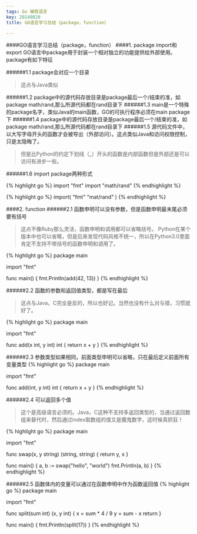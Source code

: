 ```yaml
---
tags: Go 编程语言
key: 20140820
title: GO语言学习总结（package，function）

---
```

####GO语言学习总结（package，function）
####1. package import和export
GO语言中package用于封装一个相对独立的功能提供给外部使用。package有如下特征
<!--more-->
######1.1 package会对应一个目录
> 这点与Java类似

######1.2 package中的源代码存放目录是package最后一个/结束的准，如package math/rand,那么所源代码都在rand目录下
######1.3 main是一个特殊的package名字，类似Java的main函数，GO的可执行程序必须在main package下
######1.4 package中的源代码存放目录是package最后一个/结束的准，如package math/rand,那么所源代码都在rand目录下
######1.5 源代码文件中，以大写字母开头的函数才会被导出（外部访问）。这点类似Java和访问权限控制，只是太隐晦了。
> 但是比Python的约定下划线（_）开头的函数是内部函数但是外部还是可以访问有进步一些。

######1.6 import package两种形式

{% highlight go %}
	import "fmt"
	import "math/rand"
{% endhighlight %}

{% highlight go %}
	import(
	  "fmt"
	  "mat/rand"
	)
{% endhighlight %}


####2. function
######2.1 函数申明可以没有参数，但是函数申明最末尾必须要有括号
> 这点不像Ruby那么灵活，函数申明和调用都可以省略括号。
> Python在某个版本中也可以省略，但是后来发现代码风格不统一，所以在Python3.0里面肯定不支持不带括号的函数申明和调用了。

{% highlight go %}
package main

import "fmt"

func main() {
    fmt.Println(add(42, 13))
}
{% endhighlight %}

######2.2 函数的参数和返回值类型，都是写在最后
> 这点与Java，C完全是反的，所以也好记。当然也没有什么对与错，习惯就好了。

{% highlight go %}
package main

import "fmt"

func add(x int, y int) int {
    return x + y
}
{% endhighlight %}

######2.3 参数类型如果相同，前面类型申明可以省略，只在最后定义前面所有变量类型
{% highlight go %}
package main

import "fmt"

func add(int, y int) int {
    return x + y
}
{% endhighlight %}

######2.4 可以返回多个值
> 这个是高级语言必须的。Java，C这种不支持多返回类型的，当通过返回数组来替代时，然后通过index取数组的值又是魔鬼数字，这时候真抓狂！

{% highlight go %}
package main

import "fmt"

func swap(x, y string) (string, string) {
    return y, x
}

func main() {
    a, b := swap("hello", "world")
    fmt.Println(a, b)
}
{% endhighlight %}

######2.5 函数体内的变量可以通过在函数申明中作为函数返回值
{% highlight go %}
package main

import "fmt"

func split(sum int) (x, y int) {
    x = sum * 4 / 9
    y = sum - x
    return
}

func main() {
    fmt.Println(split(17))
}
{% endhighlight %}